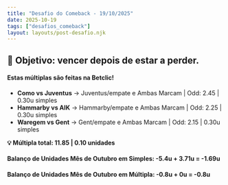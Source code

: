 ```yaml
---
title: "Desafio do Comeback - 19/10/2025"
date: 2025-10-19
tags: ["desafios_comeback"]
layout: layouts/post-desafio.njk
---
```


## 🎯 Objetivo: vencer depois de estar a perder.

#### Estas múltiplas são feitas na Betclic!

- **Como vs Juventus** → Juventus/empate e Ambas Marcam | Odd: 2.45 | 0.30u simples 
- **Hammarby vs AIK** → Hammarby/empate e Ambas Marcam | Odd: 2.25 | 0.30u simples 
- **Waregem vs Gent** → Gent/empate e Ambas Marcam | Odd: 2.15 | 0.30u simples 

**💡 Múltipla total: 11.85 | 0.10 unidades** 


#### Balanço de Unidades Mês de Outubro em Simples: -5.4u + 3.71u = -1.69u
#### Balanço de Unidades Mês de Outubro em Múltipla: -0.8u + 0u = -0.8u